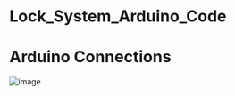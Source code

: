 # Lock_System_Arduino_Code

# Arduino Connections 

![image](https://user-images.githubusercontent.com/65588931/204333840-dc78b0c4-7a1a-497c-99a8-77a361f38b98.png)
